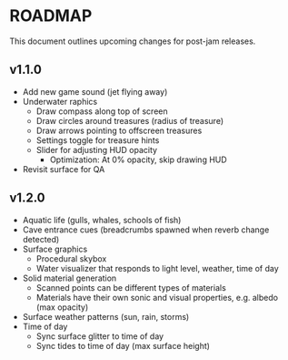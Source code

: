 # ROADMAP
This document outlines upcoming changes for post-jam releases.

## v1.1.0
- Add new game sound (jet flying away)
- Underwater raphics
  - Draw compass along top of screen
  - Draw circles around treasures (radius of treasure)
  - Draw arrows pointing to offscreen treasures
  - Settings toggle for treasure hints
  - Slider for adjusting HUD opacity
    - Optimization: At 0% opacity, skip drawing HUD
- Revisit surface for QA

## v1.2.0
- Aquatic life (gulls, whales, schools of fish)
- Cave entrance cues (breadcrumbs spawned when reverb change detected)
- Surface graphics
  - Procedural skybox
  - Water visualizer that responds to light level, weather, time of day
- Solid material generation
  - Scanned points can be different types of materials
  - Materials have their own sonic and visual properties, e.g. albedo (max opacity)
- Surface weather patterns (sun, rain, storms)
- Time of day
  - Sync surface glitter to time of day
  - Sync tides to time of day (max surface height)
